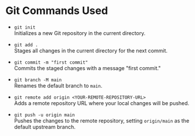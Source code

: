 # Git Commands Used

- `git init`  
  Initializes a new Git repository in the current directory.

- `git add .`  
  Stages all changes in the current directory for the next commit.

- `git commit -m "first commit"`  
  Commits the staged changes with a message "first commit."

- `git branch -M main`  
  Renames the default branch to `main`.

- `git remote add origin <YOUR-REMOTE-REPOSITORY-URL>`  
  Adds a remote repository URL where your local changes will be pushed.

- `git push -u origin main`  
  Pushes the changes to the remote repository, setting `origin/main` as the default upstream branch.
